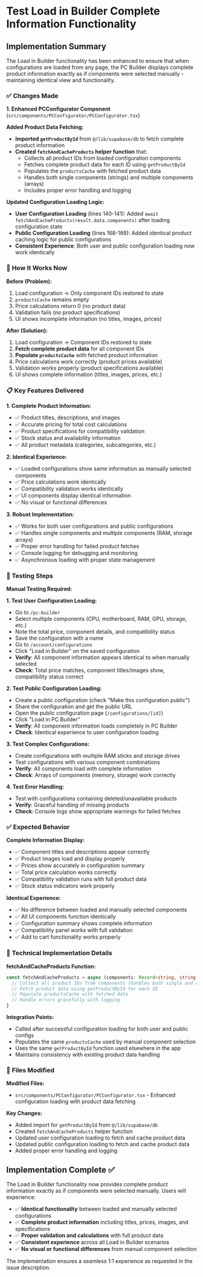 # Test Load in Builder Complete Information Functionality

## Implementation Summary

The Load in Builder functionality has been enhanced to ensure that when configurations are loaded from any page, the PC Builder displays complete product information exactly as if components were selected manually - maintaining identical view and functionality.

### ✅ **Changes Made**

**1. Enhanced PCConfigurator Component** (`src/components/PCConfigurator/PCConfigurator.tsx`)

**Added Product Data Fetching:**
- **Imported `getProductById`** from `@/lib/supabase/db` to fetch complete product information
- **Created `fetchAndCacheProducts` helper function** that:
  - Collects all product IDs from loaded configuration components
  - Fetches complete product data for each ID using `getProductById`
  - Populates the `productsCache` with fetched product data
  - Handles both single components (strings) and multiple components (arrays)
  - Includes proper error handling and logging

**Updated Configuration Loading Logic:**
- **User Configuration Loading** (lines 140-141): Added `await fetchAndCacheProducts(result.data.components)` after loading configuration state
- **Public Configuration Loading** (lines 168-169): Added identical product caching logic for public configurations
- **Consistent Experience**: Both user and public configuration loading now work identically

### 🔧 **How It Works Now**

**Before (Problem):**
1. Load configuration → Only component IDs restored to state
2. `productsCache` remains empty
3. Price calculations return 0 (no product data)
4. Validation fails (no product specifications)
5. UI shows incomplete information (no titles, images, prices)

**After (Solution):**
1. Load configuration → Component IDs restored to state
2. **Fetch complete product data** for all component IDs
3. **Populate `productsCache`** with fetched product information
4. Price calculations work correctly (product prices available)
5. Validation works properly (product specifications available)
6. UI shows complete information (titles, images, prices, etc.)

### 📋 **Key Features Delivered**

**1. Complete Product Information:**
- ✅ Product titles, descriptions, and images
- ✅ Accurate pricing for total cost calculations
- ✅ Product specifications for compatibility validation
- ✅ Stock status and availability information
- ✅ All product metadata (categories, subcategories, etc.)

**2. Identical Experience:**
- ✅ Loaded configurations show same information as manually selected components
- ✅ Price calculations work identically
- ✅ Compatibility validation works identically
- ✅ UI components display identical information
- ✅ No visual or functional differences

**3. Robust Implementation:**
- ✅ Works for both user configurations and public configurations
- ✅ Handles single components and multiple components (RAM, storage arrays)
- ✅ Proper error handling for failed product fetches
- ✅ Console logging for debugging and monitoring
- ✅ Asynchronous loading with proper state management

### 🧪 **Testing Steps**

**Manual Testing Required:**

**1. Test User Configuration Loading:**
- Go to `/pc-builder`
- Select multiple components (CPU, motherboard, RAM, GPU, storage, etc.)
- Note the total price, component details, and compatibility status
- Save the configuration with a name
- Go to `/account/configurations`
- Click "Load in Builder" on the saved configuration
- **Verify**: All component information appears identical to when manually selected
- **Check**: Total price matches, component titles/images show, compatibility status correct

**2. Test Public Configuration Loading:**
- Create a public configuration (check "Make this configuration public")
- Share the configuration and get the public URL
- Open the public configuration page (`/configurations/[id]`)
- Click "Load in PC Builder"
- **Verify**: All component information loads completely in PC Builder
- **Check**: Identical experience to user configuration loading

**3. Test Complex Configurations:**
- Create configurations with multiple RAM sticks and storage drives
- Test configurations with various component combinations
- **Verify**: All components load with complete information
- **Check**: Arrays of components (memory, storage) work correctly

**4. Test Error Handling:**
- Test with configurations containing deleted/unavailable products
- **Verify**: Graceful handling of missing products
- **Check**: Console logs show appropriate warnings for failed fetches

### ✅ **Expected Behavior**

**Complete Information Display:**
- ✅ Component titles and descriptions appear correctly
- ✅ Product images load and display properly
- ✅ Prices show accurately in configuration summary
- ✅ Total price calculation works correctly
- ✅ Compatibility validation runs with full product data
- ✅ Stock status indicators work properly

**Identical Experience:**
- ✅ No difference between loaded and manually selected components
- ✅ All UI components function identically
- ✅ Configuration summary shows complete information
- ✅ Compatibility panel works with full validation
- ✅ Add to cart functionality works properly

### 🎯 **Technical Implementation Details**

**fetchAndCacheProducts Function:**
```typescript
const fetchAndCacheProducts = async (components: Record<string, string | string[]>) => {
  // Collect all product IDs from components (handles both single and array components)
  // Fetch product data using getProductById for each ID
  // Populate productsCache with fetched data
  // Handle errors gracefully with logging
}
```

**Integration Points:**
- Called after successful configuration loading for both user and public configs
- Populates the same `productsCache` used by manual component selection
- Uses the same `getProductById` function used elsewhere in the app
- Maintains consistency with existing product data handling

### 📁 **Files Modified**

**Modified Files:**
- `src/components/PCConfigurator/PCConfigurator.tsx` - Enhanced configuration loading with product data fetching

**Key Changes:**
- Added import for `getProductById` from `@/lib/supabase/db`
- Created `fetchAndCacheProducts` helper function
- Updated user configuration loading to fetch and cache product data
- Updated public configuration loading to fetch and cache product data
- Added proper error handling and logging

## Implementation Complete ✅

The Load in Builder functionality now provides complete product information exactly as if components were selected manually. Users will experience:

- ✅ **Identical functionality** between loaded and manually selected configurations
- ✅ **Complete product information** including titles, prices, images, and specifications
- ✅ **Proper validation and calculations** with full product data
- ✅ **Consistent experience** across all Load in Builder scenarios
- ✅ **No visual or functional differences** from manual component selection

The implementation ensures a seamless 1:1 experience as requested in the issue description.